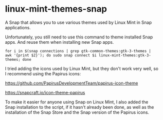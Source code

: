 # linux-mint-themes-snap
A Snap that allows you to use various themes used by Linux Mint in Snap applications.

Unfortunately, you still need to use this command to theme installed Snap apps.
And reuse them when installing new Snap apps.

``` for i in $(snap connections | grep gtk-common-themes:gtk-3-themes | awk '{print $2}'); do sudo snap connect $i linux-mint-themes:gtk-3-themes; done ```

I tried adding the icons used by Linux Mint, but they don't work very well, so I recommend using the Papirus icons:

https://github.com/PapirusDevelopmentTeam/papirus-icon-theme

https://snapcraft.io/icon-theme-papirus

To make it easier for anyone using Snap on Linux Mint, I also added the Snap installation to the script, if it hasn't already been done, as well as the installation of the Snap Store and the Snap version of the Papirus icons.
